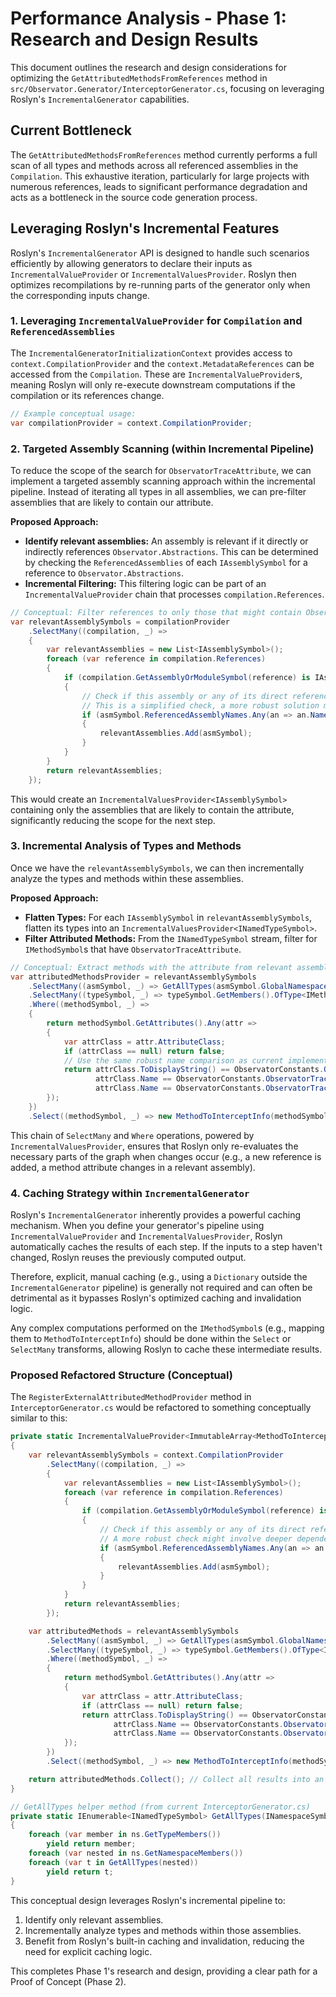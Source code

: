 # Performance Analysis - Phase 1: Research and Design Results

This document outlines the research and design considerations for optimizing the `GetAttributedMethodsFromReferences` method in `src/Observator.Generator/InterceptorGenerator.cs`, focusing on leveraging Roslyn's `IncrementalGenerator` capabilities.

## Current Bottleneck

The `GetAttributedMethodsFromReferences` method currently performs a full scan of all types and methods across all referenced assemblies in the `Compilation`. This exhaustive iteration, particularly for large projects with numerous references, leads to significant performance degradation and acts as a bottleneck in the source code generation process.

## Leveraging Roslyn's Incremental Features

Roslyn's `IncrementalGenerator` API is designed to handle such scenarios efficiently by allowing generators to declare their inputs as `IncrementalValueProvider` or `IncrementalValuesProvider`. Roslyn then optimizes recompilations by re-running parts of the generator only when the corresponding inputs change.

### 1. Leveraging `IncrementalValueProvider` for `Compilation` and `ReferencedAssemblies`

The `IncrementalGeneratorInitializationContext` provides access to `context.CompilationProvider` and the `context.MetadataReferences` can be accessed from the `Compilation`. These are `IncrementalValueProvider`s, meaning Roslyn will only re-execute downstream computations if the compilation or its references change.

```csharp
// Example conceptual usage:
var compilationProvider = context.CompilationProvider;
```

### 2. Targeted Assembly Scanning (within Incremental Pipeline)

To reduce the scope of the search for `ObservatorTraceAttribute`, we can implement a targeted assembly scanning approach within the incremental pipeline. Instead of iterating all types in all assemblies, we can pre-filter assemblies that are likely to contain our attribute.

**Proposed Approach:**
*   **Identify relevant assemblies:** An assembly is relevant if it directly or indirectly references `Observator.Abstractions`. This can be determined by checking the `ReferencedAssemblies` of each `IAssemblySymbol` for a reference to `Observator.Abstractions`.
*   **Incremental Filtering:** This filtering logic can be part of an `IncrementalValueProvider` chain that processes `compilation.References`.

```csharp
// Conceptual: Filter references to only those that might contain ObservatorTraceAttribute
var relevantAssemblySymbols = compilationProvider
    .SelectMany((compilation, _) =>
    {
        var relevantAssemblies = new List<IAssemblySymbol>();
        foreach (var reference in compilation.References)
        {
            if (compilation.GetAssemblyOrModuleSymbol(reference) is IAssemblySymbol asmSymbol)
            {
                // Check if this assembly or any of its direct references depend on Observator.Abstractions
                // This is a simplified check, a more robust solution might involve deeper dependency analysis.
                if (asmSymbol.ReferencedAssemblyNames.Any(an => an.Name == ObservatorConstants.ObservatorAbstractionsAssemblyName))
                {
                    relevantAssemblies.Add(asmSymbol);
                }
            }
        }
        return relevantAssemblies;
    });
```
This would create an `IncrementalValuesProvider<IAssemblySymbol>` containing only the assemblies that are likely to contain the attribute, significantly reducing the scope for the next step.

### 3. Incremental Analysis of Types and Methods

Once we have the `relevantAssemblySymbols`, we can then incrementally analyze the types and methods within these assemblies.

**Proposed Approach:**
*   **Flatten Types:** For each `IAssemblySymbol` in `relevantAssemblySymbols`, flatten its types into an `IncrementalValuesProvider<INamedTypeSymbol>`.
*   **Filter Attributed Methods:** From the `INamedTypeSymbol` stream, filter for `IMethodSymbol`s that have `ObservatorTraceAttribute`.

```csharp
// Conceptual: Extract methods with the attribute from relevant assemblies
var attributedMethodsProvider = relevantAssemblySymbols
    .SelectMany((asmSymbol, _) => GetAllTypes(asmSymbol.GlobalNamespace)) // Reuse existing GetAllTypes
    .SelectMany((typeSymbol, _) => typeSymbol.GetMembers().OfType<IMethodSymbol>())
    .Where((methodSymbol, _) =>
    {
        return methodSymbol.GetAttributes().Any(attr =>
        {
            var attrClass = attr.AttributeClass;
            if (attrClass == null) return false;
            // Use the same robust name comparison as current implementation
            return attrClass.ToDisplayString() == ObservatorConstants.ObservatorTraceAttributeFullName ||
                   attrClass.Name == ObservatorConstants.ObservatorTraceAttributeName ||
                   attrClass.Name == ObservatorConstants.ObservatorTraceShortName;
        });
    })
    .Select((methodSymbol, _) => new MethodToInterceptInfo(methodSymbol)); // Transform to MethodToInterceptInfo
```
This chain of `SelectMany` and `Where` operations, powered by `IncrementalValuesProvider`, ensures that Roslyn only re-evaluates the necessary parts of the graph when changes occur (e.g., a new reference is added, a method attribute changes in a relevant assembly).

### 4. Caching Strategy within `IncrementalGenerator`

Roslyn's `IncrementalGenerator` inherently provides a powerful caching mechanism. When you define your generator's pipeline using `IncrementalValueProvider` and `IncrementalValuesProvider`, Roslyn automatically caches the results of each step. If the inputs to a step haven't changed, Roslyn reuses the previously computed output.

Therefore, explicit, manual caching (e.g., using a `Dictionary` outside the `IncrementalGenerator` pipeline) is generally not required and can often be detrimental as it bypasses Roslyn's optimized caching and invalidation logic.

Any complex computations performed on the `IMethodSymbol`s (e.g., mapping them to `MethodToInterceptInfo`) should be done within the `Select` or `SelectMany` transforms, allowing Roslyn to cache these intermediate results.

### Proposed Refactored Structure (Conceptual)

The `RegisterExternalAttributedMethodProvider` method in `InterceptorGenerator.cs` would be refactored to something conceptually similar to this:

```csharp
private static IncrementalValueProvider<ImmutableArray<MethodToInterceptInfo>> RegisterExternalAttributedMethodProvider(IncrementalGeneratorInitializationContext context)
{
    var relevantAssemblySymbols = context.CompilationProvider
        .SelectMany((compilation, _) =>
        {
            var relevantAssemblies = new List<IAssemblySymbol>();
            foreach (var reference in compilation.References)
            {
                if (compilation.GetAssemblyOrModuleSymbol(reference) is IAssemblySymbol asmSymbol)
                {
                    // Check if this assembly or any of its direct references depend on Observator.Abstractions
                    // A more robust check might involve deeper dependency analysis if needed.
                    if (asmSymbol.ReferencedAssemblyNames.Any(an => an.Name == ObservatorConstants.ObservatorAbstractionsAssemblyName))
                    {
                        relevantAssemblies.Add(asmSymbol);
                    }
                }
            }
            return relevantAssemblies;
        });

    var attributedMethods = relevantAssemblySymbols
        .SelectMany((asmSymbol, _) => GetAllTypes(asmSymbol.GlobalNamespace))
        .SelectMany((typeSymbol, _) => typeSymbol.GetMembers().OfType<IMethodSymbol>())
        .Where((methodSymbol, _) =>
        {
            return methodSymbol.GetAttributes().Any(attr =>
            {
                var attrClass = attr.AttributeClass;
                if (attrClass == null) return false;
                return attrClass.ToDisplayString() == ObservatorConstants.ObservatorTraceAttributeFullName ||
                       attrClass.Name == ObservatorConstants.ObservatorTraceAttributeName ||
                       attrClass.Name == ObservatorConstants.ObservatorTraceShortName;
            });
        })
        .Select((methodSymbol, _) => new MethodToInterceptInfo(methodSymbol));

    return attributedMethods.Collect(); // Collect all results into an ImmutableArray
}

// GetAllTypes helper method (from current InterceptorGenerator.cs)
private static IEnumerable<INamedTypeSymbol> GetAllTypes(INamespaceSymbol ns)
{
    foreach (var member in ns.GetTypeMembers())
        yield return member;
    foreach (var nested in ns.GetNamespaceMembers())
    foreach (var t in GetAllTypes(nested))
        yield return t;
}
```

This conceptual design leverages Roslyn's incremental pipeline to:
1.  Identify only relevant assemblies.
2.  Incrementally analyze types and methods within those assemblies.
3.  Benefit from Roslyn's built-in caching and invalidation, reducing the need for explicit caching logic.

This completes Phase 1's research and design, providing a clear path for a Proof of Concept (Phase 2).